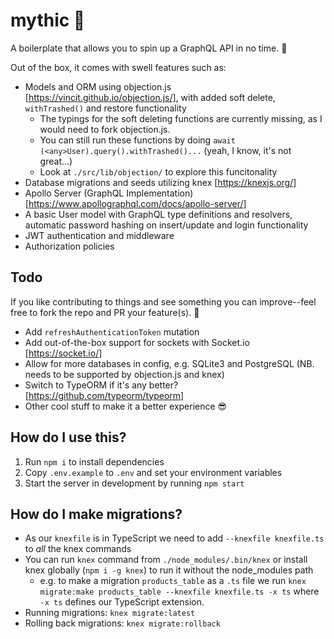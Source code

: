 # mythic 🔮
A boilerplate that allows you to spin up a GraphQL API in no time. 🚀

Out of the box, it comes with swell features such as:
- Models and ORM using objection.js [https://vincit.github.io/objection.js/], with added soft delete, `withTrashed()` and restore functionality
  - The typings for the soft deleting functions are currently missing, as I would need to fork objection.js.
  - You can still run these functions by doing `await (<any>User).query().withTrashed()...` (yeah, I know, it's not great...)
  - Look at `./src/lib/objection/` to explore this funcitonality
- Database migrations and seeds utilizing knex [https://knexjs.org/]
- Apollo Server (GraphQL Implementation) [https://www.apollographql.com/docs/apollo-server/]
- A basic User model with GraphQL type definitions and resolvers, automatic password hashing on insert/update and login functionality
- JWT authentication and middleware
- Authorization policies

## Todo
If you like contributing to things and see something you can improve--feel free to fork the repo and PR your feature(s). 🏅

- Add `refreshAuthenticationToken` mutation
- Add out-of-the-box support for sockets with Socket.io [https://socket.io/]
- Allow for more databases in config, e.g. SQLite3 and PostgreSQL (NB. needs to be supported by objection.js and knex)
- Switch to TypeORM if it's any better? [https://github.com/typeorm/typeorm]
- Other cool stuff to make it a better experience 😎

## How do I use this?
1. Run `npm i` to install dependencies
2. Copy `.env.example` to `.env` and set your environment variables
3. Start the server in development by running `npm start`

## How do I make migrations?
- As our `knexfile` is in TypeScript we need to add `--knexfile knexfile.ts` to *all* the knex commands
- You can run `knex` command from `./node_modules/.bin/knex` or install knex globally (`npm i -g knex`) to run it without the node_modules path
  - e.g. to make a migration `products_table` as a `.ts` file we run `knex migrate:make products_table --knexfile knexfile.ts -x ts` where `-x ts` defines our TypeScript extension.
- Running migrations: `knex migrate:latest`
- Rolling back migrations: `knex migrate:rollback`
